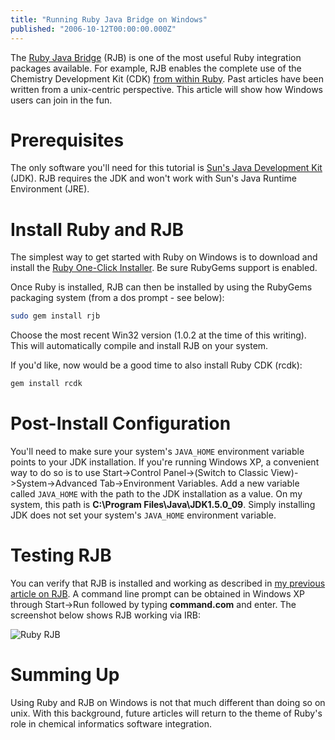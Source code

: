 ```yaml
---
title: "Running Ruby Java Bridge on Windows"
published: "2006-10-12T00:00:00.000Z"
---
```


The <a href="http://rjb.rubyforge.org/">Ruby Java Bridge</a> (RJB) is one of the most useful Ruby integration packages available. For example, RJB enables the complete use of the Chemistry Development Kit (CDK) <a href="http://depth-first.com/articles/2006/09/14/cdk-the-ruby-way">from within Ruby</a>. Past articles have been written from a  unix-centric perspective. This article will show how Windows users can  join in the fun.

# Prerequisites 

The only software you'll need for this tutorial is <a href="http://java.sun.com/javase/downloads/index.jsp">Sun's Java Development Kit</a> (JDK).  RJB requires the JDK and won't work with Sun's Java Runtime Environment (JRE).

# Install Ruby and RJB

The simplest way to get started with Ruby on Windows is to download and install the <a href="http://rubyinstaller.rubyforge.org/wiki/wiki.pl">Ruby One-Click Installer</a>. Be sure RubyGems support is enabled.

Once Ruby is installed, RJB can then be installed by using the RubyGems packaging system (from a dos prompt - see below):

```bash
sudo gem install rjb
```

Choose the most recent Win32 version (1.0.2 at the time of this writing). This will automatically compile and install RJB on your system.

If you'd like, now would be a good time to also install Ruby CDK (rcdk):

```bash
gem install rcdk
```

# Post-Install Configuration

You'll need to make sure your system's <code>JAVA_HOME</code> environment variable points to your JDK installation. If you're running Windows XP, a convenient way to do so is to use Start->Control Panel->(Switch to Classic View)->System->Advanced Tab->Environment Variables. Add a new variable called <code>JAVA_HOME</code> with the path to the JDK installation as a value. On my system, this path is <strong>C:\Program Files\Java\JDK1.5.0_09</strong>. Simply installing JDK does not set your system's <code>JAVA_HOME</code> environment variable.

# Testing RJB

You can verify that RJB is installed and working as described in <a href="http://depth-first.com/articles/2006/08/26/scripting-java-libraries-with-ruby-java-bridge">my previous article on RJB</a>. A command line prompt can be obtained in Windows XP through Start->Run followed by typing <strong>command.com</strong> and enter. The screenshot below shows RJB working via IRB:

![Ruby RJB](/images/posts/20061012/ruby_rjb.png)

# Summing Up

Using Ruby and RJB on Windows is not that much different than doing so on unix. With this background, future articles will return to the theme of Ruby's role in chemical informatics software integration.